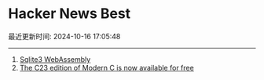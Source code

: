 # Hacker News Best

最近更新时间: 2024-10-16 17:05:48

--- 
1. [Sqlite3 WebAssembly](https://sqlite.org/wasm/doc/trunk/index.md) 
2. [The C23 edition of Modern C is now available for free](https://gustedt.wordpress.com/2024/10/15/the-c23-edition-of-modern-c/) 
